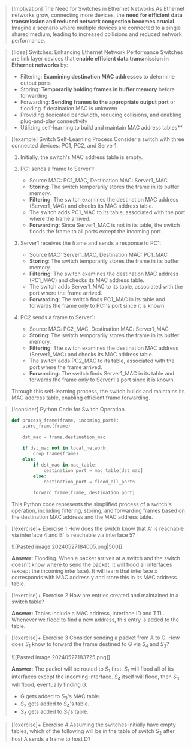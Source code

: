 > [!motivation] The Need for Switches in Ethernet Networks
> As Ethernet networks grow, connecting more devices, the **need for efficient data transmission and reduced network congestion becomes crucial**. Imagine a scenario where multiple devices are connected to a single shared medium, leading to increased collisions and reduced network performance.

> [!idea] Switches: Enhancing Ethernet Network Performance
> Switches are link layer devices that **enable efficient data transmission in Ethernet networks** by:
> - Filtering: **Examining destination MAC addresses** to determine output ports
> - Storing: **Temporarily holding frames in buffer memory** before forwarding
> - Forwarding: **Sending frames to the appropriate output port** or flooding if destination MAC is unknown
> - Providing dedicated bandwidth, reducing collisions, and enabling plug-and-play connectivity
> - Utilizing self-learning to build and maintain MAC address tables**

> [!example] Switch Self-Learning Process
> Consider a switch with three connected devices: PC1, PC2, and Server1.
> 
> 1. Initially, the switch's MAC address table is empty.
> 
> 2. PC1 sends a frame to Server1:
>    - Source MAC: PC1_MAC, Destination MAC: Server1_MAC
>    - **Storing**: The switch temporarily stores the frame in its buffer memory.
>    - **Filtering**: The switch examines the destination MAC address (Server1_MAC) and checks its MAC address table.
>    - The switch adds PC1_MAC to its table, associated with the port where the frame arrived.
>    - **Forwarding**: Since Server1_MAC is not in its table, the switch floods the frame to all ports except the incoming port.
> 
> 3. Server1 receives the frame and sends a response to PC1:
>    - Source MAC: Server1_MAC, Destination MAC: PC1_MAC
>    - **Storing**: The switch temporarily stores the frame in its buffer memory.
>    - **Filtering**: The switch examines the destination MAC address (PC1_MAC) and checks its MAC address table.
>    - The switch adds Server1_MAC to its table, associated with the port where the frame arrived.
>    - **Forwarding**: The switch finds PC1_MAC in its table and forwards the frame only to PC1's port since it is known.
> 
> 4. PC2 sends a frame to Server1:
>    - Source MAC: PC2_MAC, Destination MAC: Server1_MAC
>    - **Storing**: The switch temporarily stores the frame in its buffer memory.
>    - **Filtering**: The switch examines the destination MAC address (Server1_MAC) and checks its MAC address table.
>    - The switch adds PC2_MAC to its table, associated with the port where the frame arrived.
>    - **Forwarding**: The switch finds Server1_MAC in its table and forwards the frame only to Server1's port since it is known.
> 
> Through this self-learning process, the switch builds and maintains its MAC address table, enabling efficient frame forwarding.

> [!consider] Python Code for Switch Operation
> ```python
> def process_frame(frame, incoming_port):
>     store_frame(frame)
>     
>     dst_mac = frame.destination_mac
>     
>     if dst_mac not in local_network:
>         drop_frame(frame)
>     else:
>         if dst_mac in mac_table:
>             destination_port = mac_table[dst_mac]
>         else:
>             destination_port = flood_all_ports
>         
>         forward_frame(frame, destination_port)
> ```
> 
> This Python code represents the simplified process of a switch's operation, including filtering, storing, and forwarding frames based on the destination MAC address and the MAC address table.


> [!exercise]+ Exercise 1
> How does the switch know that A' is reachable via interface 4 and B' is reachable via interface 5?
> 
> ![[Pasted image 20240527184005.png|500]]
> 
> **Answer:**
> Flooding. When a packet arrives at a switch and the switch doesn't know where to send the packet, it will flood all interfaces (except the incoming interface). It will learn that interface x corresponds with MAC address y and store this in its MAC address table.  


> [!exercise]+ Exercise 2
> How are entries created and maintained in a switch table?
> 
> **Answer:**
> Tables include a MAC address, interface ID and TTL. Whenever we flood to find a new address, this entry is added to the table.


> [!exercise]+ Exercise 3
> Consider sending a packet from A to G. How does $S_1$ know to forward the frame destined to G via $S_4$ and $S_3$?
> 
> ![[Pasted image 20240527183725.png]]
> 
> **Answer:**
> The packet will be routed to $S_1$ first. $S_1$ will flood all of its interfaces except the incoming interface. $S_4$ itself will flood, then $S_3$ will flood, eventually finding G. 
> - G gets added to $S_3$'s MAC table.  
> - $S_3$ gets added to $S_4$'s table. 
> - $S_4$ gets added to $S_1$'s table.


> [!exercise]+ Exercise 4
> Assuming the switches initially have empty tables, which of the following will be in the table of switch $S_2$ after host A sends a frame to host D?

